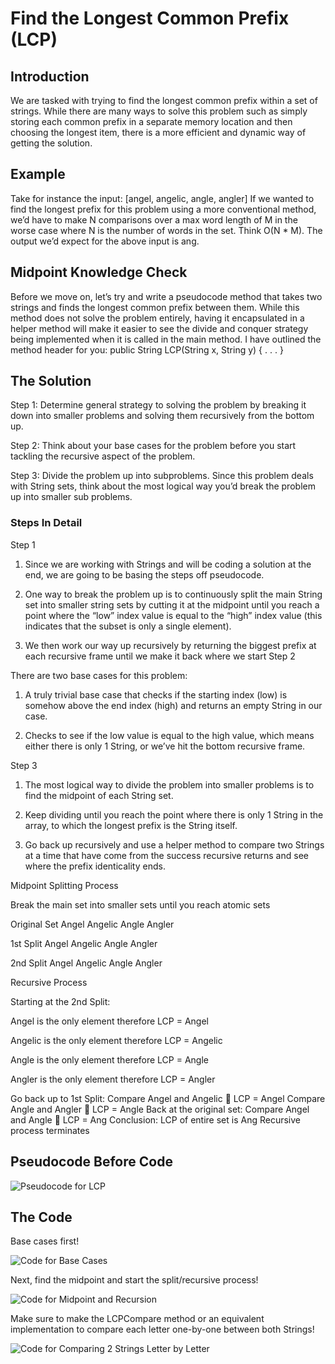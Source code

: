# Find the Longest Common Prefix (LCP)
## Introduction
We are tasked with trying to find the longest common prefix within a set of strings. While there are many ways to solve this problem such as simply storing each common prefix in a separate memory location and then choosing the longest item, there is a more efficient and dynamic way of getting the solution. 
## Example
Take for instance the input: [angel, angelic, angle, angler] 
If we wanted to find the longest prefix for this problem using a more conventional method, we’d have to make N comparisons over a max word length of M in the worse case where N is the number of words in the set. Think O(N * M).
The output we’d expect for the above input is ang. 
## Midpoint Knowledge Check
Before we move on, let’s try and write a pseudocode method that takes two strings and finds the longest common prefix between them. While this method does not solve the problem entirely, having it encapsulated in a helper method will make it easier to see the divide and conquer strategy being implemented when it is called in the main method. I have outlined the method header for you:
public String LCP(String x, String y) {
. . .
}
## The Solution
Step 1: Determine general strategy to solving the problem by breaking it down into smaller problems and solving them recursively from the bottom up.

Step 2: Think about your base cases for the problem before you start tackling the recursive aspect of the problem. 

Step 3: Divide the problem up into subproblems. Since this problem deals with String sets, think about the most logical way you’d break the problem up into smaller sub problems. 

### Steps In Detail

Step 1

1)	Since we are working with Strings and will be coding a solution at the end, we are going to be basing the steps off pseudocode. 

2)	One way to break the problem up is to continuously split the main String set into smaller string sets by cutting it at the midpoint until you reach a point where the “low” index value is equal to the “high” index value (this indicates that the subset is only a single element). 

3)	We then work our way up recursively by returning the biggest prefix at each recursive frame until we make it back where we start
Step 2

There are two base cases for this problem:

1)	A truly trivial base case that checks if the starting index (low) is somehow above the end index (high) and returns an empty String in our case.

2)	Checks to see if the low value is equal to the high value, which means either there is only 1 String, or we’ve hit the bottom recursive frame.

Step 3

1)	The most logical way to divide the problem into smaller problems is to find the midpoint of each String set.

2)	Keep dividing until you reach the point where there is only 1 String in the array, to which the longest prefix is the String itself.

3)	Go back up recursively and use a helper method to compare two Strings at a time that have come from the success recursive returns and see where the prefix identicality ends. 


Midpoint Splitting Process

Break the main set into smaller sets until you reach atomic sets

Original Set	Angel	Angelic	Angle	Angler

1st Split	Angel	Angelic	Angle	Angler

2nd Split	Angel	Angelic	Angle	Angler


Recursive Process

Starting at the 2nd Split:

  Angel is the only element therefore LCP = Angel

  Angelic is the only element therefore LCP = Angelic
  
  Angle is the only element therefore LCP = Angle

  Angler is the only element therefore LCP = Angler

Go back up to 1st Split:
	Compare Angel and Angelic  LCP = Angel
	Compare Angle and Angler  LCP = Angle
Back at the original set:
Compare Angel and Angle  LCP = Ang
Conclusion:
	LCP of entire set is Ang
Recursive process terminates

## Pseudocode Before Code

![Pseudocode for LCP][pseudocode]

[pseudocode]: https://github.com/loadingthecode/InterviewQuestionGuide/blob/master/Recursion_and_Divide-and-Conquer/pseudocode.PNG


## The Code
Base cases first!

![Code for Base Cases][code1]

[code1]: https://github.com/loadingthecode/InterviewQuestionGuide/blob/master/Recursion_and_Divide-and-Conquer/1.png

Next, find the midpoint and start the split/recursive process!

![Code for Midpoint and Recursion][code2]

[code2]: https://github.com/loadingthecode/InterviewQuestionGuide/blob/master/Recursion_and_Divide-and-Conquer/2.png

Make sure to make the LCPCompare method or an equivalent implementation to compare each letter one-by-one between both Strings!

![Code for Comparing 2 Strings Letter by Letter][code3]

[code3]: https://github.com/loadingthecode/InterviewQuestionGuide/blob/master/Recursion_and_Divide-and-Conquer/3.png
